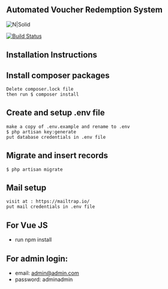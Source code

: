 ## Automated Voucher Redemption System

![N|Solid](https://www.narsun.pk/img/footerLogo.png)


[![Build Status](https://travis-ci.org/joemccann/dillinger.svg?branch=master)](https://travis-ci.org/joemccann/dillinger)

## Installation Instructions

## Install composer packages
```
Delete composer.lock file
then run $ composer install
```

## Create and setup .env file
```
make a copy of .env.example and rename to .env
$ php artisan key:generate
put database credentials in .env file
```

## Migrate and insert records
```
$ php artisan migrate
```

## Mail setup 
```
visit at : https://mailtrap.io/
put mail credentials in .env file
```

## For Vue JS

- run npm install

## For admin login:

- email: admin@admin.com
- password: adminadmin



